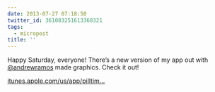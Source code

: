 ```yaml
---
date: 2013-07-27 07:18:50
twitter_id: 361083251613368321
tags:
  - micropost
title: ''
---
```


Happy Saturday, everyone! There’s a new version of my app out with [@andrewramos](https://twitter.com/andrewramos) made graphics. Check it out!

[itunes.apple.com/us/app/pilltim…](https://itunes.apple.com/us/app/pilltimer-take-your-medicine/id624064313?mt=8)
